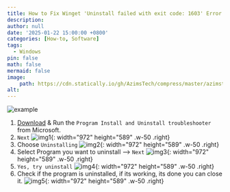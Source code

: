 ```yaml
---
title: How to Fix Winget 'Uninstall failed with exit code: 1603' Error
description: 
author: null
date: '2025-01-22 15:00:00 +0800'
categories: [How-to, Software]
tags:
  - Windows
pin: false
math: false
mermaid: false
image:
    path: https://cdn.statically.io/gh/AzimsTech/compress/master/azimstech.github.io/winget-cli-banner.png
alt:
---
```


![example](https://cdn.statically.io/gh/AzimsTech/compress/master/azimstech.github.io/winget-exit-code-1603.png)

1. [Download](https://support.microsoft.com/en-us/topic/fix-problems-that-block-programs-from-being-installed-or-removed-cca7d1b6-65a9-3d98-426b-e9f927e1eb4d) & Run the `Program Install and Uninstall troubleshooter` from Microsoft.
2. `Next`
  ![img1](https://cdn.statically.io/gh/AzimsTech/compress/master/azimstech.github.io/troubleshooter1.png){: width="972" height="589" .w-50 .right}
3. Choose `Uninstalling`
  ![img2](https://cdn.statically.io/gh/AzimsTech/compress/master/azimstech.github.io/troubleshooter2.png){: width="972" height="589" .w-50 .right}  
4. Select Program you want to uninstall --> `Next`
  ![img3](https://cdn.statically.io/gh/AzimsTech/compress/master/azimstech.github.io/troubleshooter3.png){: width="972" height="589" .w-50 .right}  
5. `Yes, try uninstall`
  ![img4](https://cdn.statically.io/gh/AzimsTech/compress/master/azimstech.github.io/troubleshooter4.png){: width="972" height="589" .w-50 .right}  
6. Check if the program is uninstalled, if its working, its done you can close it.
  ![img5](https://cdn.statically.io/gh/AzimsTech/compress/master/azimstech.github.io/troubleshooter5.png){: width="972" height="589" .w-50 .right}  
